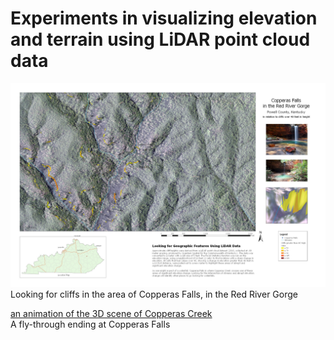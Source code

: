 # Experiments in visualizing elevation and terrain using LiDAR point cloud data

![Copperas Falls and cliff areas nearby](CopperasFallsCliffs.jpg)    
Looking for cliffs in the area of Copperas Falls, in the Red River Gorge    

[an animation of the 3D scene of Copperas Creek](https://www.youtube.com/watch?v=s5qwNqC6_UA)    
A fly-through ending at Copperas Falls